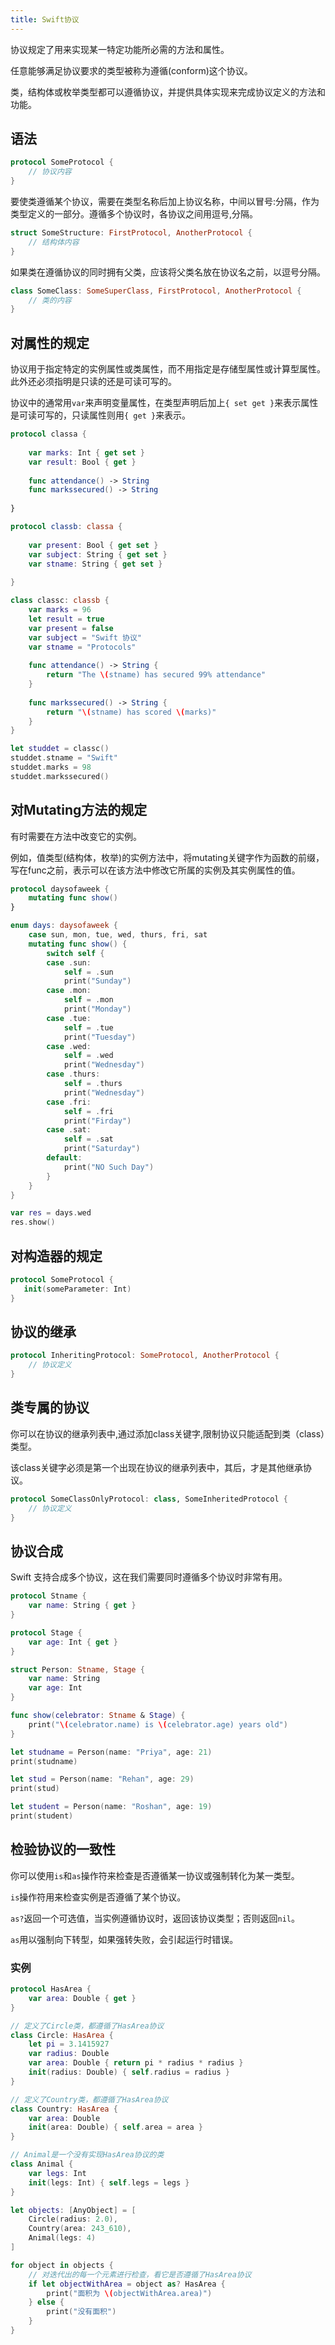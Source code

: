 ```yaml
---
title: Swift协议
---
```


协议规定了用来实现某一特定功能所必需的方法和属性。

任意能够满足协议要求的类型被称为遵循(conform)这个协议。

类，结构体或枚举类型都可以遵循协议，并提供具体实现来完成协议定义的方法和功能。

## 语法

```swift
protocol SomeProtocol {
    // 协议内容
}
```

要使类遵循某个协议，需要在类型名称后加上协议名称，中间以冒号:分隔，作为类型定义的一部分。遵循多个协议时，各协议之间用逗号,分隔。

```swift
struct SomeStructure: FirstProtocol, AnotherProtocol {
    // 结构体内容
}
```

如果类在遵循协议的同时拥有父类，应该将父类名放在协议名之前，以逗号分隔。

```swift
class SomeClass: SomeSuperClass, FirstProtocol, AnotherProtocol {
    // 类的内容
}
```

## 对属性的规定

协议用于指定特定的实例属性或类属性，而不用指定是存储型属性或计算型属性。此外还必须指明是只读的还是可读可写的。

协议中的通常用`var`来声明变量属性，在类型声明后加上`{ set get }`来表示属性是可读可写的，只读属性则用`{ get }`来表示。

```swift
protocol classa {
    
    var marks: Int { get set }
    var result: Bool { get }
    
    func attendance() -> String
    func markssecured() -> String
    
}

protocol classb: classa {
    
    var present: Bool { get set }
    var subject: String { get set }
    var stname: String { get set }
    
}

class classc: classb {
    var marks = 96
    let result = true
    var present = false
    var subject = "Swift 协议"
    var stname = "Protocols"
    
    func attendance() -> String {
        return "The \(stname) has secured 99% attendance"
    }
    
    func markssecured() -> String {
        return "\(stname) has scored \(marks)"
    }
}

let studdet = classc()
studdet.stname = "Swift"
studdet.marks = 98
studdet.markssecured()
```

## 对Mutating方法的规定

有时需要在方法中改变它的实例。

例如，值类型(结构体，枚举)的实例方法中，将mutating关键字作为函数的前缀，写在func之前，表示可以在该方法中修改它所属的实例及其实例属性的值。

```swift
protocol daysofaweek {
    mutating func show()
}

enum days: daysofaweek {
    case sun, mon, tue, wed, thurs, fri, sat
    mutating func show() {
        switch self {
        case .sun:
            self = .sun
            print("Sunday")
        case .mon:
            self = .mon
            print("Monday")
        case .tue:
            self = .tue
            print("Tuesday")
        case .wed:
            self = .wed
            print("Wednesday")
        case .thurs:
            self = .thurs
            print("Wednesday")
        case .fri:
            self = .fri
            print("Firday")
        case .sat:
            self = .sat
            print("Saturday")
        default:
            print("NO Such Day")
        }
    }
}

var res = days.wed
res.show()
```

## 对构造器的规定

```swift
protocol SomeProtocol {
   init(someParameter: Int)
}
```

## 协议的继承

```swift
protocol InheritingProtocol: SomeProtocol, AnotherProtocol {
    // 协议定义
}
```

## 类专属的协议

你可以在协议的继承列表中,通过添加class关键字,限制协议只能适配到类（class）类型。

该class关键字必须是第一个出现在协议的继承列表中，其后，才是其他继承协议。

```swift
protocol SomeClassOnlyProtocol: class, SomeInheritedProtocol {
    // 协议定义
}
```

## 协议合成

Swift 支持合成多个协议，这在我们需要同时遵循多个协议时非常有用。

```swift
protocol Stname {
    var name: String { get }
}

protocol Stage {
    var age: Int { get }
}

struct Person: Stname, Stage {
    var name: String
    var age: Int
}

func show(celebrator: Stname & Stage) {
    print("\(celebrator.name) is \(celebrator.age) years old")
}

let studname = Person(name: "Priya", age: 21)
print(studname)

let stud = Person(name: "Rehan", age: 29)
print(stud)

let student = Person(name: "Roshan", age: 19)
print(student)
```

## 检验协议的一致性

你可以使用`is`和`as`操作符来检查是否遵循某一协议或强制转化为某一类型。

`is`操作符用来检查实例是否遵循了某个协议。

`as?`返回一个可选值，当实例遵循协议时，返回该协议类型；否则返回`nil`。

`as`用以强制向下转型，如果强转失败，会引起运行时错误。

### 实例

```swift
protocol HasArea {
    var area: Double { get }
}

// 定义了Circle类，都遵循了HasArea协议
class Circle: HasArea {
    let pi = 3.1415927
    var radius: Double
    var area: Double { return pi * radius * radius }
    init(radius: Double) { self.radius = radius }
}

// 定义了Country类，都遵循了HasArea协议
class Country: HasArea {
    var area: Double
    init(area: Double) { self.area = area }
}

// Animal是一个没有实现HasArea协议的类
class Animal {
    var legs: Int
    init(legs: Int) { self.legs = legs }
}

let objects: [AnyObject] = [
    Circle(radius: 2.0),
    Country(area: 243_610),
    Animal(legs: 4)
]

for object in objects {
    // 对迭代出的每一个元素进行检查，看它是否遵循了HasArea协议
    if let objectWithArea = object as? HasArea {
        print("面积为 \(objectWithArea.area)")
    } else {
        print("没有面积")
    }
}
```